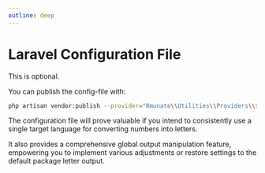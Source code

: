 ```yaml
---
outline: deep
---
```


# Laravel Configuration File

This is optional.

You can publish the config-file with:

``` bash
php artisan vendor:publish --provider="Rmunate\\Utilities\\Providers\\SpellNumberProvider" --tag="config"
```

The configuration file will prove valuable if you intend to consistently use a single target language for converting numbers into letters.

It also provides a comprehensive global output manipulation feature, empowering you to implement various adjustments or restore settings to the default package letter output.
